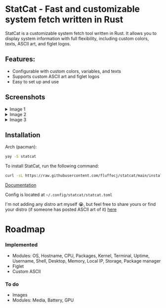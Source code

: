 # StatCat - Fast and customizable system fetch written in Rust

StatCat is a customizable system fetch tool written in Rust. It allows you to display system information with full flexibility, including custom colors, texts, ASCII art, and figlet logos.

## Features:
- Configurable with custom colors, variables, and texts
- Supports custom ASCII art and figlet logos
- Easy to set up and use

## Screenshots
<details>
  <summary>Image 1</summary>
  
  ![Example](/images/image.png)
</details>

<details>
  <summary>Image 2</summary>
  
  ![Example](/images/image2.png)
</details>

<details>
  <summary>Image 3</summary>
  
  ![Example](/images/image3.png)
</details>

## Installation
Arch (pacman):
```bash 
yay -S statcat
```

To install StatCat, run the following command:
```bash
curl -sL https://raw.githubusercontent.com/fluffocj/statcat/main/install.sh | bash
```

[Documentation](https://github.com/FluffoCJ/StatCat/wiki)

Config is located at ```~/.config/statcat/statcat.toml```

I'm not adding any distro art myself 😭, but feel free to share yours or find your distro (if someone has posted ASCII art of it) [here](https://github.com/FluffoCJ/StatCat/discussions/categories/distro-art)



# Roadmap

### Implemented
- Modules: OS, Hostname, CPU, Packages, Kernel,
Terminal, Uptime, Username, Shell, Desktop, Memory,
Local IP, Storage, Package manager
- Figlet
- Custom ASCII

### To do
- Images
- Modules: Media, Battery, GPU

</details>

